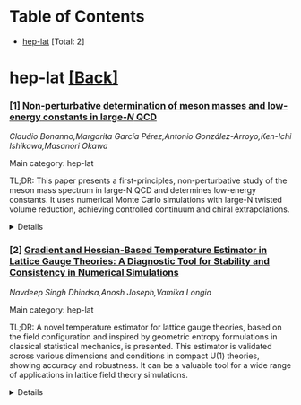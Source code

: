 <div id=toc></div>

# Table of Contents

- [hep-lat](#hep-lat) [Total: 2]


<div id='hep-lat'></div>

# hep-lat [[Back]](#toc)

### [1] [Non-perturbative determination of meson masses and low-energy constants in large-$N$ QCD](https://arxiv.org/abs/2508.05446)
*Claudio Bonanno,Margarita García Pérez,Antonio González-Arroyo,Ken-Ichi Ishikawa,Masanori Okawa*

Main category: hep-lat

TL;DR: This paper presents a first-principles, non-perturbative study of the meson mass spectrum in large-N QCD and determines low-energy constants. It uses numerical Monte Carlo simulations with large-N twisted volume reduction, achieving controlled continuum and chiral extrapolations.


<details>
  <summary>Details</summary>
Motivation: The motivation is to provide accurate determinations of the meson mass spectrum and low-energy constants in the context of large-N QCD, as well as to investigate the radial Regge trajectories of the π and ρ channels and assess sub-leading 1/N corrections.

Method: The method involves large-N twisted volume reduction for efficient numerical Monte Carlo simulations of the lattice discretized theory, using multiple values of N (up to 841), five different lattice spacings, and several quark masses to perform controlled continuum and chiral extrapolations.

Result: The results include the determination of the low-lying meson mass spectrum, the quark condensate Σ, the pion decay constant F_π, and the next-to-leading-order coupling ℓ̄_4, as well as an investigation into the radial Regge trajectories of the π and ρ channels and an assessment of the magnitude of 1/N sub-leading corrections.

Conclusion: The conclusions are that the research provides robust determinations of the meson mass spectrum and QCD low-energy constants at large N, and it offers insights into the behavior of radial Regge trajectories and the size of 1/N corrections by combining infinite-N results with previous finite-N studies.

Abstract: We provide first-principles non-perturbative determinations of the low-lying
meson mass spectrum of large-$N$ QCD in the 't Hooft limit
$N_{\scriptscriptstyle{\rm f}}/N\to 0$, as well as of three low-energy
constants appearing in the QCD chiral expansion: the quark condensate $\Sigma$,
the pion decay constant $F_\pi$, and the next-to-leading-order coupling
$\bar{\ell}_4$. Using the excited state masses in the $\pi$ and $\rho$
channels, we are able to investigate the behavior of their radial Regge
trajectories. Concerning QCD low-energy constants, we are able to assess the
magnitude of sub-leading corrections in $1/N$ by combining our $N=\infty$
results with previous finite-$N$ determinations. Our calculation exploits
large-$N$ twisted volume reduction to efficiently perform numerical Monte Carlo
simulations of the large-$N$ lattice discretized theory. We employ several
values of $N$ up to $N=841$, 5 values of the lattice spacing, and several
values of the quark mass, to achieve controlled continuum and chiral
extrapolations.

</details>


### [2] [Gradient and Hessian-Based Temperature Estimator in Lattice Gauge Theories: A Diagnostic Tool for Stability and Consistency in Numerical Simulations](https://arxiv.org/abs/2508.05595)
*Navdeep Singh Dhindsa,Anosh Joseph,Vamika Longia*

Main category: hep-lat

TL;DR: A novel temperature estimator for lattice gauge theories, based on the field configuration and inspired by geometric entropy formulations in classical statistical mechanics, is presented. This estimator is validated across various dimensions and conditions in compact U(1) theories, showing accuracy and robustness. It can be a valuable tool for a wide range of applications in lattice field theory simulations.


<details>
  <summary>Details</summary>
Motivation: The motivation is to develop a reliable, gauge-invariant, and non-kinetic method to estimate the temperature in Monte Carlo simulations of lattice gauge theories, which is crucial for ensuring thermodynamic consistency. The new estimator aims to provide a more general diagnostic tool that can be applied across different types of lattice field theories, including non-Abelian and anisotropic lattices, and for real-time monitoring in hybrid Monte Carlo algorithms.

Method: The method involves constructing a temperature estimator from the gradient and Hessian of the Euclidean action of the theory, drawing inspiration from geometric formulations of entropy in classical statistical mechanics. The approach is designed to be gauge-invariant and non-kinetic, providing a measure of thermodynamic consistency. The validation of the estimator was performed using compact U(1) lattice gauge theories in one, two, and four dimensions, with comparisons made between the estimated and input temperatures under varying lattice volumes and coupling strengths.

Result: The results demonstrate that the temperature estimator accurately reproduces the input temperature across different dimensions, lattice volumes, and coupling strengths. The estimator shows robust performance, indicating its potential as a general-purpose diagnostic tool for lattice field theory simulations.

Conclusion: The conclusion is that the developed temperature estimator provides an accurate and robust method for assessing thermodynamic consistency in lattice gauge theory simulations. It has been shown to be effective in compact U(1) theories and holds promise for application in non-Abelian theories, anisotropic lattices, and real-time diagnostics within hybrid Monte Carlo algorithms.

Abstract: We present a field configuration-based temperature estimator in lattice gauge
theories. It is constructed from the gradient and Hessian of the Euclidean
action of the theory. Adapted from geometric formulations of entropy in
classical statistical mechanics, this estimator provides a gauge-invariant,
non-kinetic diagnostic of thermodynamic consistency in Monte Carlo simulations
of lattice gauge theories. We validate the method in compact U(1) lattice gauge
theories across one, two, and four dimensions, comparing the estimated
temperature to the input temperature. Our results show that the estimator
accurately reproduces the input temperature and remains robust across a range
of lattice volumes and coupling strengths. The temperature estimator offers a
general-purpose diagnostic for lattice field theory simulations, with potential
applications to non-Abelian theories, anisotropic lattices, and real-time
monitoring in hybrid Monte Carlo algorithms.

</details>
